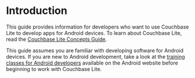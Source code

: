 # Introduction

This guide provides information for developers who want to use Couchbase Lite to develop apps for Android devices. To learn about Couchbase Lite, read the [Couchbase Lite Concepts Guide]().

This guide assumes you are familiar with developing software for Android devices. If you are new to Android development,  take a look at the  [training classes for Android developers](http://developer.android.com/training/index.html) available on the Android website before beginning to work with Couchbase Lite.

